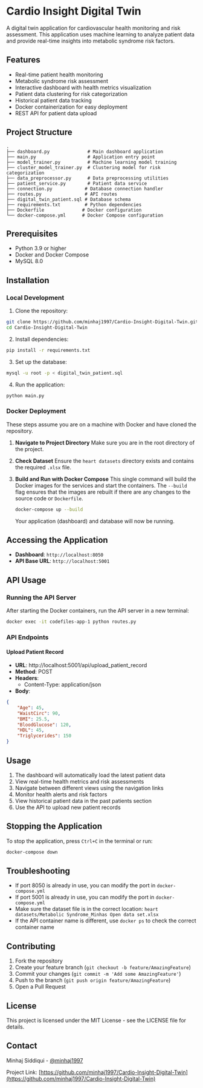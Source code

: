 # Cardio Insight Digital Twin

A digital twin application for cardiovascular health monitoring and risk assessment. This application uses machine learning to analyze patient data and provide real-time insights into metabolic syndrome risk factors.

## Features

- Real-time patient health monitoring
- Metabolic syndrome risk assessment
- Interactive dashboard with health metrics visualization
- Patient data clustering for risk categorization
- Historical patient data tracking
- Docker containerization for easy deployment
- REST API for patient data upload

## Project Structure

```
.
├── dashboard.py              # Main dashboard application
├── main.py                   # Application entry point
├── model_trainer.py          # Machine learning model training
├── cluster_model_trainer.py  # Clustering model for risk categorization
├── data_preprocessor.py      # Data preprocessing utilities
├── patient_service.py        # Patient data service
├── connection.py            # Database connection handler
├── routes.py                # API routes
├── digital_twin_patient.sql # Database schema
├── requirements.txt         # Python dependencies
├── Dockerfile              # Docker configuration
└── docker-compose.yml      # Docker Compose configuration
```

## Prerequisites

- Python 3.9 or higher
- Docker and Docker Compose
- MySQL 8.0

## Installation

### Local Development

1. Clone the repository:
```bash
git clone https://github.com/minhaj1997/Cardio-Insight-Digital-Twin.git
cd Cardio-Insight-Digital-Twin
```

2. Install dependencies:
```bash
pip install -r requirements.txt
```

3. Set up the database:
```bash
mysql -u root -p < digital_twin_patient.sql
```

4. Run the application:
```bash
python main.py
```

### Docker Deployment

These steps assume you are on a machine with Docker and have cloned the repository.

1.  **Navigate to Project Directory**
    Make sure you are in the root directory of the project.

2.  **Check Dataset**
    Ensure the `heart datasets` directory exists and contains the required `.xlsx` file.

3.  **Build and Run with Docker Compose**
    This single command will build the Docker images for the services and start the containers. The `--build` flag ensures that the images are rebuilt if there are any changes to the source code or `Dockerfile`.
    ```bash
    docker-compose up --build
    ```
    Your application (dashboard) and database will now be running.

## Accessing the Application
- **Dashboard**: `http://localhost:8050`
- **API Base URL**: `http://localhost:5001`

## API Usage

### Running the API Server

After starting the Docker containers, run the API server in a new terminal:
```bash
docker exec -it codefiles-app-1 python routes.py
```

### API Endpoints

#### Upload Patient Record
- **URL**: http://localhost:5001/api/upload_patient_record
- **Method**: POST
- **Headers**: 
  - Content-Type: application/json
- **Body**:
```json
{
    "Age": 45,
    "WaistCirc": 90,
    "BMI": 25.5,
    "BloodGlucose": 120,
    "HDL": 45,
    "Triglycerides": 150
}
```

## Usage

1. The dashboard will automatically load the latest patient data
2. View real-time health metrics and risk assessments
3. Navigate between different views using the navigation links
4. Monitor health alerts and risk factors
5. View historical patient data in the past patients section
6. Use the API to upload new patient records

## Stopping the Application

To stop the application, press `Ctrl+C` in the terminal or run:
```bash
docker-compose down
```

## Troubleshooting

- If port 8050 is already in use, you can modify the port in `docker-compose.yml`
- If port 5001 is already in use, you can modify the port in `docker-compose.yml`
- Make sure the dataset file is in the correct location: `heart datasets/Metabolic Syndrome_Minhas Open data set.xlsx`
- If the API container name is different, use `docker ps` to check the correct container name

## Contributing

1. Fork the repository
2. Create your feature branch (`git checkout -b feature/AmazingFeature`)
3. Commit your changes (`git commit -m 'Add some AmazingFeature'`)
4. Push to the branch (`git push origin feature/AmazingFeature`)
5. Open a Pull Request

## License

This project is licensed under the MIT License - see the LICENSE file for details.

## Contact

Minhaj Siddiqui - [@minhaj1997](https://github.com/minhaj1997)

Project Link: [https://github.com/minhaj1997/Cardio-Insight-Digital-Twin](https://github.com/minhaj1997/Cardio-Insight-Digital-Twin) 

